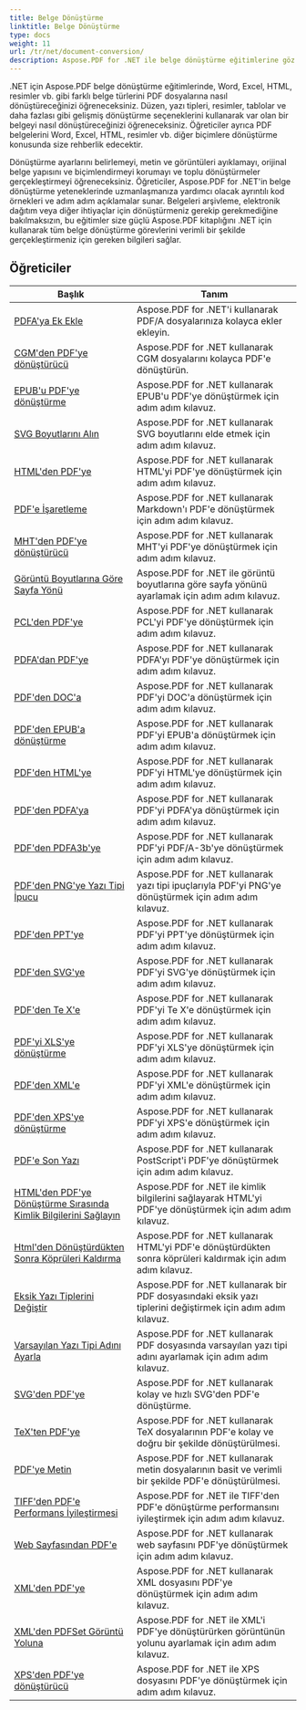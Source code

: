 ```yaml
---
title: Belge Dönüştürme
linktitle: Belge Dönüştürme
type: docs
weight: 11
url: /tr/net/document-conversion/
description: Aspose.PDF for .NET ile belge dönüştürme eğitimlerine göz atın. Dosyaları kolayca farklı biçimlere dönüştürün.
---
```

.NET için Aspose.PDF belge dönüştürme eğitimlerinde, Word, Excel, HTML, resimler vb. gibi farklı belge türlerini PDF dosyalarına nasıl dönüştüreceğinizi öğreneceksiniz. Düzen, yazı tipleri, resimler, tablolar ve daha fazlası gibi gelişmiş dönüştürme seçeneklerini kullanarak var olan bir belgeyi nasıl dönüştüreceğinizi öğreneceksiniz. Öğreticiler ayrıca PDF belgelerini Word, Excel, HTML, resimler vb. diğer biçimlere dönüştürme konusunda size rehberlik edecektir. 

Dönüştürme ayarlarını belirlemeyi, metin ve görüntüleri ayıklamayı, orijinal belge yapısını ve biçimlendirmeyi korumayı ve toplu dönüştürmeler gerçekleştirmeyi öğreneceksiniz. Öğreticiler, Aspose.PDF for .NET'in belge dönüştürme yeteneklerinde uzmanlaşmanıza yardımcı olacak ayrıntılı kod örnekleri ve adım adım açıklamalar sunar. Belgeleri arşivleme, elektronik dağıtım veya diğer ihtiyaçlar için dönüştürmeniz gerekip gerekmediğine bakılmaksızın, bu eğitimler size güçlü Aspose.PDF kitaplığını .NET için kullanarak tüm belge dönüştürme görevlerini verimli bir şekilde gerçekleştirmeniz için gereken bilgileri sağlar.

## Öğreticiler
| Başlık | Tanım |
| --- | --- | 
| [PDFA'ya Ek Ekle](./add-attachment-to-pdfa/) | Aspose.PDF for .NET'i kullanarak PDF/A dosyalarınıza kolayca ekler ekleyin. |  
| [CGM'den PDF'ye dönüştürücü](./cgm-to-pdf/) | Aspose.PDF for .NET kullanarak CGM dosyalarını kolayca PDF'e dönüştürün. |  
| [EPUB'u PDF'ye dönüştürme](./epub-to-pdf/) | Aspose.PDF for .NET kullanarak EPUB'u PDF'ye dönüştürmek için adım adım kılavuz. |  
| [SVG Boyutlarını Alın](./get-svg-dimensions/) | Aspose.PDF for .NET kullanarak SVG boyutlarını elde etmek için adım adım kılavuz. |  
| [HTML'den PDF'ye](./html-to-pdf/) | Aspose.PDF for .NET kullanarak HTML'yi PDF'ye dönüştürmek için adım adım kılavuz. |  
| [PDF'e İşaretleme](./markdown-to-pdf/) | Aspose.PDF for .NET kullanarak Markdown'ı PDF'e dönüştürmek için adım adım kılavuz. |  
| [MHT'den PDF'ye dönüştürücü](./mht-to-pdf/) | Aspose.PDF for .NET kullanarak MHT'yi PDF'ye dönüştürmek için adım adım kılavuz. |  
| [Görüntü Boyutlarına Göre Sayfa Yönü](./page-orientation-according-image-dimensions/) | Aspose.PDF for .NET ile görüntü boyutlarına göre sayfa yönünü ayarlamak için adım adım kılavuz. |  
| [PCL'den PDF'ye](./pcl-to-pdf/) | Aspose.PDF for .NET kullanarak PCL'yi PDF'ye dönüştürmek için adım adım kılavuz. |  
| [PDFA'dan PDF'ye](./pdfa-to-pdf/) | Aspose.PDF for .NET kullanarak PDFA'yı PDF'ye dönüştürmek için adım adım kılavuz. |  
| [PDF'den DOC'a](./pdf-to-doc/) | Aspose.PDF for .NET kullanarak PDF'yi DOC'a dönüştürmek için adım adım kılavuz.  |  
| [PDF'den EPUB'a dönüştürme](./pdf-to-epub/) | Aspose.PDF for .NET kullanarak PDF'yi EPUB'a dönüştürmek için adım adım kılavuz. |  
| [PDF'den HTML'ye](./pdf-to-html/) | Aspose.PDF for .NET kullanarak PDF'yi HTML'ye dönüştürmek için adım adım kılavuz. |  
| [PDF'den PDFA'ya](./pdf-to-pdfa/) | Aspose.PDF for .NET kullanarak PDF'yi PDFA'ya dönüştürmek için adım adım kılavuz. |  
| [PDF'den PDFA3b'ye](./pdf-to-pdfa3b/) | Aspose.PDF for .NET kullanarak PDF'yi PDF/A-3b'ye dönüştürmek için adım adım kılavuz. |  
| [PDF'den PNG'ye Yazı Tipi İpucu](./pdf-to-png-font-hinting/) | Aspose.PDF for .NET kullanarak yazı tipi ipuçlarıyla PDF'yi PNG'ye dönüştürmek için adım adım kılavuz. |  
| [PDF'den PPT'ye](./pdf-to-ppt/) | Aspose.PDF for .NET kullanarak PDF'yi PPT'ye dönüştürmek için adım adım kılavuz. |  
| [PDF'den SVG'ye](./pdf-to-svg/) | Aspose.PDF for .NET kullanarak PDF'yi SVG'ye dönüştürmek için adım adım kılavuz. |  
| [PDF'den Te X'e](./pdf-to-te-x/) | Aspose.PDF for .NET kullanarak PDF'yi Te X'e dönüştürmek için adım adım kılavuz. |  
| [PDF'yi XLS'ye dönüştürme](./pdf-to-xls/) | Aspose.PDF for .NET kullanarak PDF'yi XLS'ye dönüştürmek için adım adım kılavuz. |  
| [PDF'den XML'e](./pdf-to-xml/) | Aspose.PDF for .NET kullanarak PDF'yi XML'e dönüştürmek için adım adım kılavuz. |  
| [PDF'den XPS'ye dönüştürme](./pdf-to-xps/) | Aspose.PDF for .NET kullanarak PDF'yi XPS'e dönüştürmek için adım adım kılavuz. |  
| [PDF'e Son Yazı](./postscript-to-pdf/) | Aspose.PDF for .NET kullanarak PostScript'i PDF'ye dönüştürmek için adım adım kılavuz. |  
| [HTML'den PDF'ye Dönüştürme Sırasında Kimlik Bilgilerini Sağlayın](./provide-credentials-during-html-to-pdf/) | Aspose.PDF for .NET ile kimlik bilgilerini sağlayarak HTML'yi PDF'ye dönüştürmek için adım adım kılavuz. |  
| [Html'den Dönüştürdükten Sonra Köprüleri Kaldırma](./remove-hyperlinks-after-converting-from-html/) | Aspose.PDF for .NET kullanarak HTML'yi PDF'e dönüştürdükten sonra köprüleri kaldırmak için adım adım kılavuz. |  
| [Eksik Yazı Tiplerini Değiştir](./replace-missing-fonts/) | Aspose.PDF for .NET kullanarak bir PDF dosyasındaki eksik yazı tiplerini değiştirmek için adım adım kılavuz. |  
| [Varsayılan Yazı Tipi Adını Ayarla](./set-default-font-name/) | Aspose.PDF for .NET kullanarak PDF dosyasında varsayılan yazı tipi adını ayarlamak için adım adım kılavuz. |  
| [SVG'den PDF'ye](./svg-to-pdf/) | Aspose.PDF for .NET kullanarak kolay ve hızlı SVG'den PDF'e dönüştürme. |  
| [TeX'ten PDF'ye](./tex-to-pdf/) | Aspose.PDF for .NET kullanarak TeX dosyalarının PDF'e kolay ve doğru bir şekilde dönüştürülmesi. |  
| [PDF'ye Metin](./text-to-pdf/) | Aspose.PDF for .NET kullanarak metin dosyalarının basit ve verimli bir şekilde PDF'e dönüştürülmesi. |  
| [TIFF'den PDF'e Performans İyileştirmesi](./tiff-to-pdf-performance-improvement/) | Aspose.PDF for .NET ile TIFF'den PDF'e dönüştürme performansını iyileştirmek için adım adım kılavuz. |  
| [Web Sayfasından PDF'e](./web-page-to-pdf/) | Aspose.PDF for .NET kullanarak web sayfasını PDF'ye dönüştürmek için adım adım kılavuz. |  
| [XML'den PDF'ye](./xml-to-pdf/) | Aspose.PDF for .NET kullanarak XML dosyasını PDF'ye dönüştürmek için adım adım kılavuz. |  
| [XML'den PDFSet Görüntü Yoluna](./xml-to-pdfset-image-path/) | Aspose.PDF for .NET ile XML'i PDF'ye dönüştürürken görüntünün yolunu ayarlamak için adım adım kılavuz. |  
| [XPS'den PDF'ye dönüştürücü](./xps-to-pdf/) | Aspose.PDF for .NET ile XPS dosyasını PDF'ye dönüştürmek için adım adım kılavuz. |  